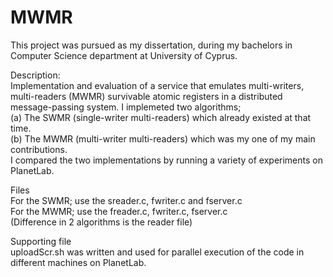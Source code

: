 MWMR
====

This project was pursued as my dissertation, during my bachelors in Computer Science department at University of Cyprus.

Description:<br>
Implementation and evaluation of a service that emulates multi-writers, multi-readers (MWMR) survivable atomic registers in a distributed message-passing system.
I implemeted two algorithms; <br>
(a) The SWMR (single-writer multi-readers) which already existed at that time. <br>
(b) The MWMR (multi-writer multi-readers) which was my one of my main contributions. <br>
I compared the two implementations by running a variety of experiments on PlanetLab.

Files<br>
For the SWMR; use the sreader.c, fwriter.c and fserver.c <br>
For the MWMR; use the freader.c, fwriter.c, fserver.c <br>
(Difference in 2 algorithms is the reader file)

Supporting file<br>
uploadScr.sh was written and used for parallel execution of the code in different machines on PlanetLab.
